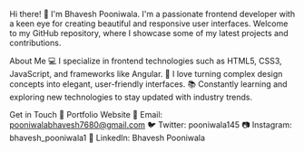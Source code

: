 Hi there! 👋 I'm Bhavesh Pooniwala.
I'm a passionate frontend developer with a keen eye for creating beautiful and responsive user interfaces. Welcome to my GitHub repository, where I showcase some of my latest projects and contributions.

About Me
💻 I specialize in frontend technologies such as HTML5, CSS3, JavaScript, and frameworks like Angular.
🌟 I love turning complex design concepts into elegant, user-friendly interfaces.
📚 Constantly learning and exploring new technologies to stay updated with industry trends.

Get in Touch
🔗 Portfolio Website
📧 Email: pooniwalabhavesh7680@gmail.com
🐦 Twitter: pooniwala145
📷 Instagram: bhavesh_pooniwala1
💼 LinkedIn: Bhavesh Pooniwala

<!---
Bhaveshpooniwala1/Bhaveshpooniwala1 is a ✨ special ✨ repository because its `README.md` (this file) appears on your GitHub profile.
You can click the Preview link to take a look at your changes.
--->
